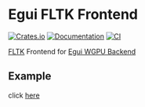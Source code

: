 # Egui FLTK Frontend

[![Crates.io](https://img.shields.io/crates/v/fe-image-widget.svg)](https://crates.io/crates/egui-fltk-frontend)
[![Documentation](https://docs.rs/egui-fltk-frontend/badge.svg)](https://docs.rs/egui-fltk-frontend)
[![CI](https://github.com/Ar37-rs/egui-fltk-frontend/actions/workflows/ci.yml/badge.svg)](https://github.com/Ar37-rs/egui-fltk-frontend/actions/workflows/ci.yml)

[FLTK](https://github.com/fltk-rs/fltk-rs) Frontend for [Egui WGPU Backend](https://github.com/hasenbanck/egui_wgpu_backend)

## Example

click [here](https://github.com/Ar37-rs/egui-fltk-frontend/tree/main/examples)